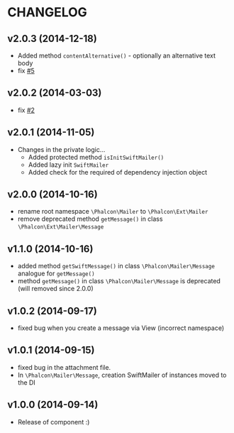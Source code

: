 # CHANGELOG

## v2.0.3 (2014-12-18)
- Added method `contentAlternative()` - optionally an alternative text body 
- fix [#5](https://github.com/phalcon-ext/mailer/issues/5)

## v2.0.2 (2014-03-03)
- fix [#2](https://github.com/phalcon-ext/mailer/issues/2)

## v2.0.1 (2014-11-05)
- Changes in the private logic...
  - Added protected method `isInitSwiftMailer()`
  - Added lazy init `SwiftMailer`
  - Added check for the required of dependency injection object
  
## v2.0.0 (2014-10-16)
- rename root namespace `\Phalcon\Mailer` to `\Phalcon\Ext\Mailer`
- remove deprecated method `getMessage()` in class `\Phalcon\Ext\Mailer\Message`

## v1.1.0 (2014-10-16)
- added method `getSwiftMessage()` in class `\Phalcon\Mailer\Message` analogue for `getMessage()`
- method `getMessage()` in class `\Phalcon\Mailer\Message` is deprecated (will removed since 2.0.0)

## v1.0.2 (2014-09-17)
- fixed bug when you create a message via View (incorrect namespace)

## v1.0.1 (2014-09-15)
- fixed bug in the attachment file.
- In `\Phalcon\Mailer\Message`, creation SwiftMailer of instances moved to the DI

## v1.0.0 (2014-09-14)
- Release of component :) 